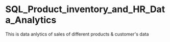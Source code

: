 # SQL_Product_inventory_and_HR_Data_Analytics
This is data anlytics of sales of different products & customer's data
